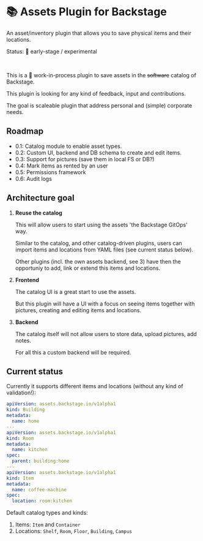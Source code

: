 # 📚 Assets Plugin for Backstage

An asset/inventory plugin that allows you to save physical items and their locations.

Status: 🧪 early-stage / experimental

<br/>

This is a 🚧 work-in-process plugin to save assets in the ~~software~~ catalog of Backstage.

This plugin is looking for any kind of feedback, input and contributions.

The goal is scaleable plugin that address personal and (simple) corporate needs.

## Roadmap

- 0.1: Catalog module to enable asset types.
- 0.2: Custom UI, backend and DB schema to create and edit items.
- 0.3: Support for pictures (save them in local FS or DB?)
- 0.4: Mark items as rented by an user
- 0.5: Permissions framework
- 0.6: Audit logs

## Architecture goal

1. **Reuse the catalog**

   This will allow users to start using the assets 'the Backstage GitOps' way.

   Similar to the catalog, and other catalog-driven plugins,
   users can import items and locations from YAML files (see current status below).

   Other plugins (incl. the own assets backend, see 3) have then the opportuniy
   to add, link or extend this items and locations.

2. **Frontend**

   The catalog UI is a great start to use the assets.

   But this plugin will have a UI with a focus on seeing items together with pictures,
   creating and editing items and locations.

3. **Backend**

   The catalog itself will not allow users to store data, upload pictures, add notes.

   For all this a custom backend will be required.

## Current status

Currently it supports different items and locations (without any kind of validation!):

```yaml
apiVersion: assets.backstage.io/v1alpha1
kind: Building
metadata:
  name: home
---
apiVersion: assets.backstage.io/v1alpha1
kind: Room
metadata:
  name: kitchen
spec:
  parent: building:home
---
apiVersion: assets.backstage.io/v1alpha1
kind: Item
metadata:
  name: coffee-machine
spec:
  location: room:kitchen
```

Default catalog types and kinds:

1. Items: `Item` and `Container`
2. Locations: `Shelf`, `Room`, `Floor`, `Building`, `Campus`
